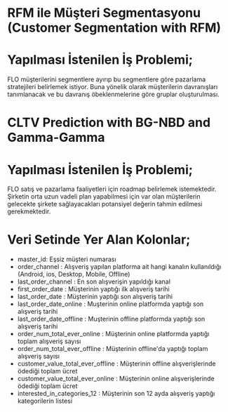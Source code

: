 # RFM ile Müşteri Segmentasyonu (Customer Segmentation with RFM)

# Yapılması İstenilen İş Problemi;
 FLO müşterilerini segmentlere ayırıp bu segmentlere göre pazarlama stratejileri belirlemek istiyor. Buna yönelik olarak müşterilerin davranışları tanımlanacak ve bu davranış öbeklenmelerine göre gruplar 
 oluşturulması.

# CLTV Prediction with BG-NBD and Gamma-Gamma

# Yapılması İstenilen İş Problemi;
 FLO satış ve pazarlama faaliyetleri için roadmap belirlemek istemektedir. Şirketin orta uzun vadeli plan yapabilmesi için var olan müşterilerin gelecekte şirkete sağlayacakları potansiyel değerin tahmin edilmesi 
 gerekmektedir.
 
# Veri Setinde Yer Alan Kolonlar;
 * master_id: Eşsiz müşteri numarası
 * order_channel : Alışveriş yapılan platforma ait hangi kanalın kullanıldığı (Android, ios, Desktop, Mobile, Offline)
 * last_order_channel : En son alışverişin yapıldığı kanal
 * first_order_date : Müşterinin yaptığı ilk alışveriş tarihi
 * last_order_date : Müşterinin yaptığı son alışveriş tarihi
 * last_order_date_online : Muşterinin online platformda yaptığı son alışveriş tarihi
 * last_order_date_offline : Muşterinin offline platformda yaptığı son alışveriş tarihi
 * order_num_total_ever_online : Müşterinin online platformda yaptığı toplam alışveriş sayısı
 * order_num_total_ever_offline : Müşterinin offline'da yaptığı toplam alışveriş sayısı
 * customer_value_total_ever_offline : Müşterinin offline alışverişlerinde ödediği toplam ücret
 * customer_value_total_ever_online : Müşterinin online alışverişlerinde ödediği toplam ücret
 * interested_in_categories_12 : Müşterinin son 12 ayda alışveriş yaptığı kategorilerin listesi

